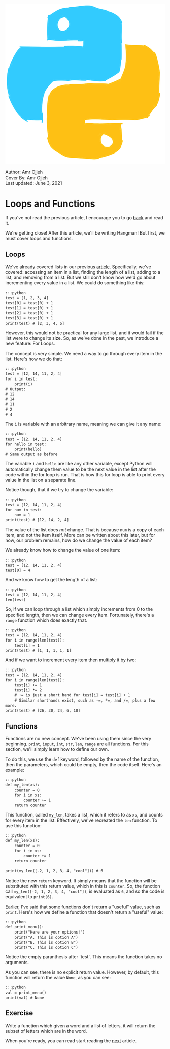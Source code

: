 ![](cover.png)
<figcaption>Author: Amr Ojjeh</figcaption>
<figcaption>Cover By: Amr Ojjeh</figcaption>
<figcaption>Last updated: June 3, 2021</figcaption>

# Loops and Functions

If you've not read the previous article, I encourage you to go [back](index3.html) and read it.

We're getting close! After this article, we'll be writing Hangman! But first, we must cover loops and functions.

## Loops

We've already covered lists in our previous [article](index3.html#lists). Specifically, we've covered: accessing an item in a list, finding the length of a list, adding to a list, and removing from a list. But we still don't know how we'd go about incrementing every value in a list. We could do something like this:

	:::python
	test = [1, 2, 3, 4]
	test[0] = test[0] + 1
	test[1] = test[0] + 1
	test[2] = test[0] + 1
	test[3] = test[0] + 1
	print(test) # [2, 3, 4, 5]

However, this would not be practical for any large list, and it would fail if the list were to change its size. So, as we've done in the past, we introduce a new feature: For Loops.

The concept is very simple. We need a way to go through every item in the list. Here's how we do that:

	:::python
	test = [12, 14, 11, 2, 4]
	for i in test:
		print(i)
	# Output:
	# 12
	# 14
	# 11
	# 2
	# 4

The `i` is variable with an arbitrary name, meaning we can give it any name:

	:::python
	test = [12, 14, 11, 2, 4]
	for hello in test:
		print(hello)
	# Same output as before

The variable `i` and `hello` are like any other variable, except Python will automatically change them value to be the next value in the list after the code within the for loop is run. That is how this for loop is able to print every value in the list on a separate line.

Notice though, that if we try to change the variable:

	:::python
	test = [12, 14, 11, 2, 4]
	for num in test:
		num = 1
	print(test) # [12, 14, 2, 4]

The value of the list does *not* change. That is because `num` is a copy of each item, and not the item itself. More can be written about this later, but for now, our problem remains, how do we change the value of each item?

We already know how to change the value of one item:

	:::python
	test = [12, 14, 11, 2, 4]
	test[0] = 4

And we know how to get the length of a list:

	:::python
	test = [12, 14, 11, 2, 4]
	len(test)

So, if we can loop through a list which simply increments from 0 to the specified length, then we can change every item. Fortunately, there's a `range` function which does exactly that.

	:::python
	test = [12, 14, 11, 2, 4]
	for i in range(len(test)):
		test[i] = 1
	print(test) # [1, 1, 1, 1, 1]

And if we want to increment every item then multiply it by two:

	:::python
	test = [12, 14, 11, 2, 4]
	for i in range(len(test)):
		test[i] += 1
		test[i] *= 2
		# += is just a short hand for test[i] = test[i] + 1
		# Similar shorthands exist, such as -=, *=, and /=, plus a few more.
	print(test) # [26, 30, 24, 6, 10]

## Functions

Functions are no new concept. We've been using them since the very beginning. `print`, `input`, `int`, `str`, `len`, `range` are all functions. For this section, we'll simply learn how to define our own.

To do this, we use the `def` keyword, followed by the name of the function, then the parameters, which could be empty, then the code itself. Here's an example:

	:::python
	def my_len(xs):
		counter = 0
		for i in xs:
			counter += 1
		return counter

This function, called `my_len`, takes a list, which it refers to as `xs`, and counts for every item in the list. Effectively, we've recreated the `len` function. To use this function:

	:::python
	def my_len(xs):
		counter = 0
		for i in xs:
			counter += 1
		return counter

	print(my_len([-2, 1, 2, 3, 4, "cool"])) # 6

Notice the new `return` keyword. It simply means that the function will be substituted with this return value, which in this is `counter`. So, the function call `my_len([-2, 1, 2, 3, 4, "cool"])`, is evaluated as `6`, and so the code is equivalent to `print(6)`.

[Earlier](index1.html#input), I've said that some functions don't return a "useful" value, such as `print`. Here's how we define a function that doesn't return a "useful" value:

	:::python
	def print_menu():
		print("Here are your options!")
		print("A. This is option A")
		print("B. This is option B")
		print("C. This is option C")
<figcaption class="span">Notice the empty paranthesis after `test`. This means the function takes no arguments.</figcaption>

As you can see, there is no explicit return value. However, by default, this function will return the value `None`, as you can see:

	:::python
	val = print_menu()
	print(val) # None

## Exercise
Write a function which given a word and a list of letters, it will return the subset of letters which are in the word.

When you're ready, you can read start reading the [next](index5.html) article.
